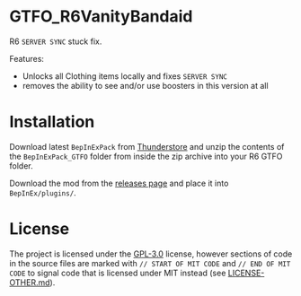 # GTFO_R6VanityBandaid

R6 `SERVER SYNC` stuck fix.

Features:
 - Unlocks all Clothing items locally and fixes `SERVER SYNC`
 - removes the ability to see and/or use boosters in this version at all

# Installation

Download latest `BepInExPack` from [Thunderstore](https://gtfo.thunderstore.io/package/BepInEx/BepInExPack_GTFO/) and unzip the contents of the `BepInExPack_GTFO` folder from inside the zip archive into your R6 GTFO folder.

Download the mod from the [releases page](https://github.com/AuriRex/GTFO_R6VanityBandaid/releases) and place it into `BepInEx/plugins/`.

# License

The project is licensed under the [GPL-3.0](LICENSE.md) license, however sections of code in the source files are marked with `// START OF MIT CODE` and `// END OF MIT CODE` to signal code that is licensed under MIT instead (see [LICENSE-OTHER.md](LICENSE-OTHER.md)).